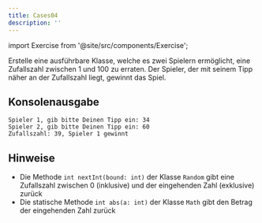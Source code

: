 ```yaml
---
title: Cases04
description: ''
---
```


import Exercise from '@site/src/components/Exercise';

Erstelle eine ausführbare Klasse, welche es zwei Spielern ermöglicht, eine
Zufallszahl zwischen 1 und 100 zu erraten. Der Spieler, der mit seinem Tipp
näher an der Zufallszahl liegt, gewinnt das Spiel.

## Konsolenausgabe

```console
Spieler 1, gib bitte Deinen Tipp ein: 34
Spieler 2, gib bitte Deinen Tipp ein: 60
Zufallszahl: 39, Spieler 1 gewinnt
```

## Hinweise
- Die Methode `int nextInt(bound: int)` der Klasse `Random` gibt eine Zufallszahl zwischen 0 (inklusive) und der eingehenden Zahl (exklusive) zurück
- Die statische Methode `int abs(a: int)` der Klasse `Math` gibt den Betrag der eingehenden Zahl zurück

<Exercise pullRequest="10" branchSuffix="cases/04" />
